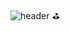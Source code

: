 ![header](https://capsule-render.vercel.app/api?type=waving&color=timeGradient&height=300&section=header&text=Yongmin's%20Github%20👋&fontSize=90)
⛳️
<!--
**yongminjo/yongminjo** is a ✨ _special_ ✨ repository because its `README.md` (this file) appears on your GitHub profile.

Here are some ideas to get you started:

- 🔭 I’m currently working on ...
- 🌱 I’m currently learning ...
- 👯 I’m looking to collaborate on ...
- 🤔 I’m looking for help with ...
- 💬 Ask me about ...
- 📫 How to reach me: ...
- 😄 Pronouns: ...
- ⚡ Fun fact: ...
-->
